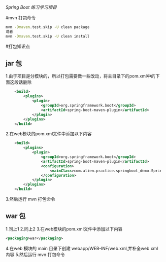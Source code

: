 *Spring Boot 练习学习项目*

#mvn 打包命令  
 ```cmd
 mvn -Dmaven.test.skip -U clean package
 或者
 mvn -Dmaven.test.skip -U clean install
 ```  

#打包知识点 
## jar 包  
1.由于项目是分模块的，所以打包需要做一些改动，将主目录下的pom.xml中的下面这段话删除  
```xml
    <build>
        <plugins>
            <plugin>
                <groupId>org.springframework.boot</groupId>
                <artifactId>spring-boot-maven-plugin</artifactId>
            </plugin>
        </plugins>
    </build>
```  
2.在web模块的pom.xml文件中添加以下内容
```xml
    <build>
        <plugins>
            <plugin>
                <groupId>org.springframework.boot</groupId>
                <artifactId>spring-boot-maven-plugin</artifactId>
                <configuration>
                    <mainClass>com.alien.practice.springboot_demo.SpringbootDemoApplication</mainClass>
                </configuration>
            </plugin>
        </plugins>
    </build>
```  
3.然后运行 mvn 打包命令
## war 包  
1.同上1
2.同上2
3.在web模块的pom.xml文件中添加以下内容
```xml
<packaging>war</packaging>
```  
4.在web 模块的 main 目录下创建 webapp/WEB-INF/web.xml,并补全web.xml内容
5.然后运行 mvn 打包命令


